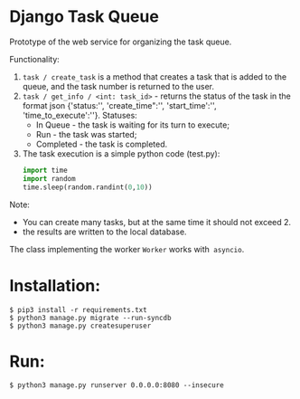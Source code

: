 # Django Task Queue

Prototype of the web service for organizing the task queue.

Functionality:
1. `task / create_task` is a method that creates a task that is added to the queue, and the task number is returned to the user.
2. `task / get_info / <int: task_id>` - returns the status of the task in the format json {'status:'', 'create_time":'', 'start_time':'', 'time_to_execute':''}.
    Statuses:
     - In Queue - the task is waiting for its turn to execute;
     - Run - the task was started;
     - Completed - the task is completed.
3. The task execution is a simple python code (test.py):
    ```python
    import time
    import random
    time.sleep(random.randint(0,10))
    ```

Note:
* You can create many tasks, but at the same time it should not exceed 2.
* the results are written to the local database.


The class implementing the worker `Worker` works with` asyncio`.

Installation:
============
```
$ pip3 install -r requirements.txt
$ python3 manage.py migrate --run-syncdb
$ python3 manage.py createsuperuser
```
Run:
============
```
$ python3 manage.py runserver 0.0.0.0:8080 --insecure
```
